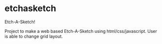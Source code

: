 # etchasketch
Etch-A-Sketch!

Project to make a web based Etch-A-Sketch using html/css/javascript.
User is able to change grid layout.